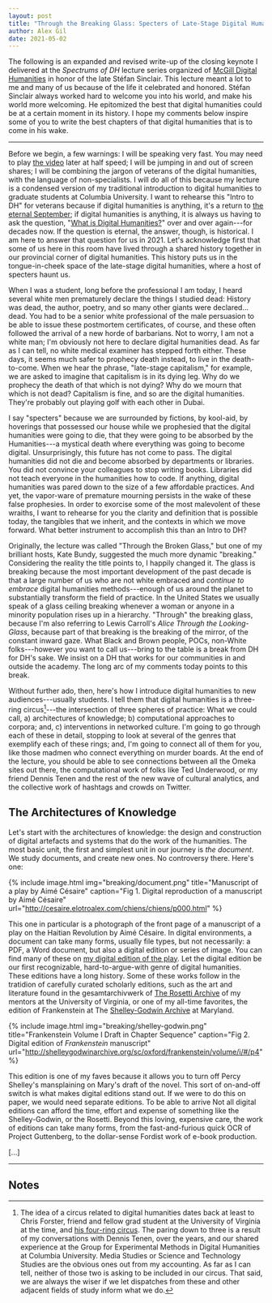 ```yaml
---
layout: post
title: "Through the Breaking Glass: Specters of Late-Stage Digital Humanities"
author: Alex Gil
date: 2021-05-02
---
```


The following is an expanded and revised write-up of the closing keynote I delivered at the *Spectrums of DH* lecture series organized of [McGill Digital Humanities](https://www.facebook.com/McGillDigiHum) in honor of the late Stéfan Sinclair. This lecture meant a lot to me and many of us because of the life it celebrated and honored. Stéfan Sinclair always worked hard to welcome you into his world, and make his world more welcoming. He epitomized the best that digital humanities could be at a certain moment in its history. I hope my comments below inspire some of you to write the best chapters of that digital humanities that is to come in his wake.

---

Before we begin, a few warnings: I will be speaking very fast. You may need to play [the video](https://www.facebook.com/McGillDigiHum/videos/5405976869473681/) later at half speed; I will be jumping in and out of screen shares; I will be combining the jargon of veterans of the digital humanities, with the language of non-specialists. I will do all of this because my lecture is a condensed version of my traditional introduction to digital humanities to graduate students at Columbia University. I want to rehearse this "Intro to DH" for veterans because if digital humanities is anything, it's a return to [the eternal September](https://dhdebates.gc.cuny.edu/read/untitled-88c11800-9446-469b-a3be-3fdb36bfbd1e/section/4aaed3b0-07ed-4c4e-ad49-8f7ceecf740a); if digital humanities is anything, it is always us having to ask the question, "[What is Digital Humanities?](https://www.whatisdigitalhumanities.com/)" over and over again---for decades now. If the question is eternal, the answer, though, is historical. I am here to answer that question for us in 2021. Let's acknowledge first that some of us here in this room have lived through a shared history together in our provincial corner of digital humanities. This history puts us in the tongue-in-cheek space of the late-stage digital humanities, where a host of specters haunt us. 

When I was a student, long before the professional I am today, I heard several white men prematurely declare the things I studied dead: History was dead, the author, poetry, and so many other giants were declared... dead. You had to be a senior white professional of the male persuasion to be able to issue these postmortem certificates, of course, and these often followed the arrival of a new horde of barbarians. Not to worry, I am not a white man; I'm obviously not here to declare digital humanities dead. As far as I can tell, no white medical examiner has stepped forth either. These days, it seems much safer to prophecy death instead, to live in the death-to-come. When we hear the phrase, "late-stage capitalism," for example, we are asked to imagine that capitalism is in its dying leg. Why do we prophecy the death of that which is not dying? Why do we mourn that which is not dead? Capitalism is fine, and so are the digital humanities. They're probably out playing golf with each other in Dubai. 

I say "specters" because we are surrounded by fictions, by kool-aid, by hoverings that possessed our house while we prophesied that the digital humanities were going to die, that they were going to be absorbed by the Humanities---a mystical death where everything was going to become digital. Unsurprisingly, this future has not come to pass. The digital humanities did not die and become absorbed by departments or libraries. You did not convince your colleagues to stop writing books. Libraries did not teach everyone in the humanities how to code. If anything, digital humanities was pared down to the size of a few affordable practices. And yet, the vapor-ware of premature mourning persists in the wake of these false prophesies. In order to exorcise some of the most malevolent of these wraiths, I want to rehearse for you the clarity and definition that is possible today, the tangibles that we inherit, and the contexts in which we move forward. What better instrument to accomplish this than an Intro to DH?  

Originally, the lecture was called "Through the Broken Glass," but one of my brilliant hosts, Kate Bundy, suggested the much more dynamic "breaking." Considering the reality the title points to, I happily changed it. The glass is breaking because the most important development of the past decade is that a large number of us who are not white embraced and *continue to embrace* digital humanities methods---enough of us around the planet to substantially transform the field of practice. In the United States we usually speak of a glass ceiling breaking whenever a woman or anyone in a minority population rises up in a hierarchy. "Through" the breaking glass, because I'm also referring to Lewis Carroll's *Alice Through the Looking-Glass*, because part of that breaking is the breaking of the mirror, of the constant inward gaze. What Black and Brown people, POCs, non-White folks---however you want to call us---bring to the table is a break from DH for DH's sake. We insist on a DH that works for our communities in and outside the academy. The long arc of my comments today points to this break.

Without further ado, then, here's how I introduce digital humanities to new audiences---usually students. I tell them that digital humanities is a three-ring circus[^f1]---the intersection of three spheres of practice: What we could call, a) architectures of knowledge; b) computational approaches to corpora; and, c) interventions in networked culture. I'm going to go through each of these in detail, stopping to look at several of the genres that exemplify each of these rings; and, I'm going to connect all of them for you, like those madmen who connect everything on murder boards. At the end of the lecture, you should be able to see connections between all the Omeka sites out there, the computational work of folks like Ted Underwood, or my friend Dennis Tenen and the rest of the new wave of cultural analytics, and the collective work of hashtags and crowds on Twitter.

[^f1]: The idea of a circus related to digital humanities dates back at least to Chris Forster, friend and fellow grad student at the University of Virginia at the time, and [his four-ring circus](https://www.hastac.org/blogs/cforster/2010/09/08/im-chris-where-am-i-wrong). The paring down to three is a result of my conversations with Dennis Tenen, over the years, and our shared experience at the Group for Experimental Methods in Digital Humanities at Columbia University. Media Studies or Science and Technology Studies are the obvious ones out from my accounting. As far as I can tell, neither of those two is asking to be included in our circus. That said, we are always the wiser if we let dispatches from these and other adjacent fields of study inform what we do.

## The Architectures of Knowledge

Let's start with the architectures of knowledge: the design and construction of digital artefacts and systems that do the work of the humanities. The most basic unit, the first and simplest unit in our journey is *the document*. We study documents, and create new ones. No controversy there. Here's one:

{% include image.html
    img="breaking/document.png"
    title="Manuscript of a play by Aimé Césaire"
    caption="Fig 1. Digital reproduction of a manuscript by Aimé Césaire"
    url="http://cesaire.elotroalex.com/chiens/chiens/p000.html"
%}

This one in particular is a photograph of the front page of a manuscript of a play on the Haitian Revolution by Aimé Césaire. In digital environments, a document can take many forms, usually file types, but not necessarily: a PDF, a Word document, but also a digital edition or series of image. You can find many of these on [my digital edition of the play](http://cesaire.elotroalex.com/chiens/). Let the digital edition be our first recognizable, hard-to-argue-with genre of digital humanities. These editions have a long history. Some of these works follow in the tratidion of carefully curated scholarly editions, such as the art and literature found in the gesamtarchivwerk of [The Rosetti Archive](http://www.rossettiarchive.org/) of my mentors at the University of Virginia, or one of my all-time favorites, the edition of Frankenstein at The [Shelley-Godwin Archive](http://shelleygodwinarchive.org/) at Maryland. 

{% include image.html
    img="breaking/shelley-godwin.png"
    title="Frankenstein Volume I Draft in Chapter Sequence"
    caption="Fig 2. Digital edition of *Frankenstein* manuscript"
    url="http://shelleygodwinarchive.org/sc/oxford/frankenstein/volume/i/#/p4"
%}

This edition is one of my faves because it allows you to turn off Percy Shelley's mansplaining on Mary's draft of the novel. This sort of on-and-off switch is what makes digital editions stand out. If we were to do this on paper, we would need separate editions. To be able to arrive  Not all digital editions can afford the time, effort and expense of something like the Shelley-Godwin, or the Rosetti. Beyond this loving, expensive care, the work of editions can take many forms, from the fast-and-furious quick OCR of Project Guttenberg, to the dollar-sense Fordist work of e-book production.

[...]

---

## Notes



